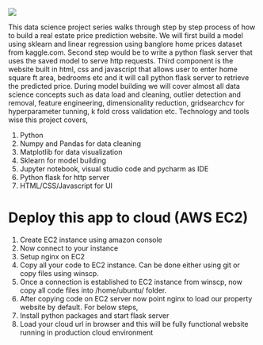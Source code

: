 ![](Screenshot.PNG)

This data science project series walks through step by step process of how to build a real estate price prediction website. We will first build a model using sklearn and linear regression using banglore home prices dataset from kaggle.com. Second step would be to write a python flask server that uses the saved model to serve http requests. Third component is the website built in html, css and javascript that allows user to enter home square ft area, bedrooms etc and it will call python flask server to retrieve the predicted price. During model building we will cover almost all data science concepts such as data load and cleaning, outlier detection and removal, feature engineering, dimensionality reduction, gridsearchcv for hyperparameter tunning, k fold cross validation etc. Technology and tools wise this project covers,

1. Python
2. Numpy and Pandas for data cleaning
3. Matplotlib for data visualization
4. Sklearn for model building
5. Jupyter notebook, visual studio code and pycharm as IDE
6. Python flask for http server
7. HTML/CSS/Javascript for UI

# Deploy this app to cloud (AWS EC2)

1. Create EC2 instance using amazon console
2. Now connect to your instance 
3. Setup nginx on EC2
4. Copy all your code to EC2 instance. Can be done either using git or copy files using winscp.
5. Once a connection is established to EC2 instance from winscp, now copy all code files into /home/ubuntu/ folder. 
6.  After copying code on EC2 server now point nginx to load our property website by default. For below steps,
7. Install python packages and start flask server
8. Load your cloud url in browser and this will be fully functional website running in production cloud environment



